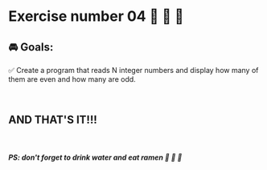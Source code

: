 # **Exercise number 04** :metal: :metal: :metal:

## :oncoming_automobile: **Goals**:  

:white_check_mark: Create a program that reads N integer numbers and display how many of them are even and how many are odd.

<br>

## AND THAT'S IT!!!

<br>

##### ***PS: don't forget to drink water and eat ramen*** :ramen: :ramen: :ramen: